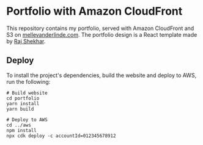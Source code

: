 # Portfolio with Amazon CloudFront

This repository contains my portfolio, served with Amazon CloudFront and S3 on [mellevanderlinde.com](https://mellevanderlinde.com/). The portfolio design is a React template made by [Raj Shekhar](https://github.com/rajshekhar26/cleanfolio).

## Deploy

To install the project's dependencies, build the website and deploy to AWS, run the following:

```
# Build website
cd portfolio
yarn install
yarn build

# Deploy to AWS
cd ../aws
npm install
npx cdk deploy -c accountId=012345678912
```
